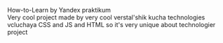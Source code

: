 How-to-Learn by Yandex praktikum  
Very cool project made by very cool verstal'shik
kucha technologies vcluchaya CSS and JS and HTML so it's very unique about technologier project 
